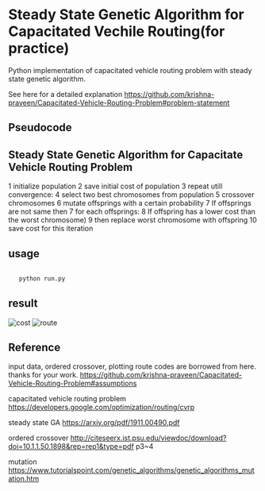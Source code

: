 # Steady State Genetic Algorithm for Capacitated Vechile Routing(for practice)

Python implementation of capacitated vehicle routing problem with steady state genetic algorithm.

See here for a detailed explanation
https://github.com/krishna-praveen/Capacitated-Vehicle-Routing-Problem#problem-statement

## Pseudocode

Steady State Genetic Algorithm for Capacitate Vehicle Routing Problem
----------------------------------------------------------------------
1 initialize population
2 save initial cost of population
3 repeat utill convergence:
4   select two best chromosomes from population 
5   crossover chromosomes 
6   mutate offsprings with a certain probability
7   If offsprings are not same then 
7     for each offsprings:
8       If offspring has a lower cost than the worst chromosome) 
9         then replace worst chromosome with offspring
10  save cost for this iteration

## usage


 ```bash
 
    python run.py

 ```

## result

![cost](https://user-images.githubusercontent.com/28619620/145239898-183a54d1-6fa5-41be-927e-79329d87895b.png)
![route](https://user-images.githubusercontent.com/28619620/145239929-1c85429b-43a6-4d2c-9f87-0bdf2e1ddee6.png)


## Reference
input data, ordered crossover, plotting route codes are borrowed from here. thanks for your work.
https://github.com/krishna-praveen/Capacitated-Vehicle-Routing-Problem#assumptions

capacitated vehicle routing problem
https://developers.google.com/optimization/routing/cvrp

steady state GA
https://arxiv.org/pdf/1911.00490.pdf

ordered crossover
http://citeseerx.ist.psu.edu/viewdoc/download?doi=10.1.1.50.1898&rep=rep1&type=pdf p3~4

mutation
https://www.tutorialspoint.com/genetic_algorithms/genetic_algorithms_mutation.htm

